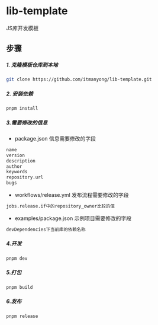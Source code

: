 # lib-template

JS库开发模板

## 步骤

##### 1. 克隆模板仓库到本地

```bash
git clone https://github.com/itmanyong/lib-template.git
```

##### 2. 安装依赖

```bash
pnpm install
```

##### 3.需要修改的信息

- package.json 信息需要修改的字段

```bash
name
version
description
author
keywords
repository.url
bugs
```
- workflows/release.yml 发布流程需要修改的字段
```bash
jobs.release.if中的repository_owner比较的值
```
- examples/package.json 示例项目需要修改的字段
```bash
devDependencies下当前库的依赖名称
```

##### 4.开发

```bash
pnpm dev
```

##### 5.打包

```bash
pnpm build
```

##### 6.发布

```bash
pnpm release
```
